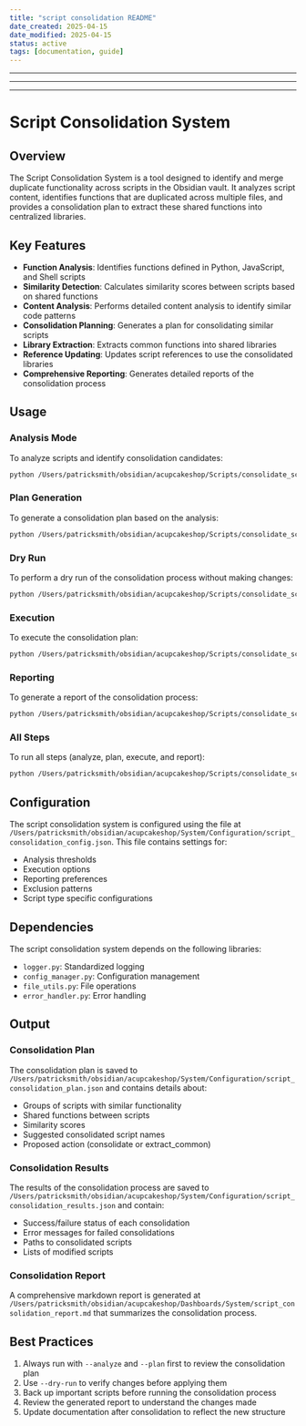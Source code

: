 ```yaml
---
title: "script consolidation README"
date_created: 2025-04-15
date_modified: 2025-04-15
status: active
tags: [documentation, guide]
---
```


---

---

---

# Script Consolidation System

## Overview

The Script Consolidation System is a tool designed to identify and merge duplicate functionality across scripts in the Obsidian vault. It analyzes script content, identifies functions that are duplicated across multiple files, and provides a consolidation plan to extract these shared functions into centralized libraries.

## Key Features

- **Function Analysis**: Identifies functions defined in Python, JavaScript, and Shell scripts
- **Similarity Detection**: Calculates similarity scores between scripts based on shared functions
- **Content Analysis**: Performs detailed content analysis to identify similar code patterns
- **Consolidation Planning**: Generates a plan for consolidating similar scripts
- **Library Extraction**: Extracts common functions into shared libraries
- **Reference Updating**: Updates script references to use the consolidated libraries
- **Comprehensive Reporting**: Generates detailed reports of the consolidation process

## Usage

### Analysis Mode

To analyze scripts and identify consolidation candidates:

```bash
python /Users/patricksmith/obsidian/acupcakeshop/Scripts/consolidate_scripts.py --analyze
```

### Plan Generation

To generate a consolidation plan based on the analysis:

```bash
python /Users/patricksmith/obsidian/acupcakeshop/Scripts/consolidate_scripts.py --plan
```

### Dry Run

To perform a dry run of the consolidation process without making changes:

```bash
python /Users/patricksmith/obsidian/acupcakeshop/Scripts/consolidate_scripts.py --execute --dry-run
```

### Execution

To execute the consolidation plan:

```bash
python /Users/patricksmith/obsidian/acupcakeshop/Scripts/consolidate_scripts.py --execute
```

### Reporting

To generate a report of the consolidation process:

```bash
python /Users/patricksmith/obsidian/acupcakeshop/Scripts/consolidate_scripts.py --report
```

### All Steps

To run all steps (analyze, plan, execute, and report):

```bash
python /Users/patricksmith/obsidian/acupcakeshop/Scripts/consolidate_scripts.py --all
```

## Configuration

The script consolidation system is configured using the file at `/Users/patricksmith/obsidian/acupcakeshop/System/Configuration/script_consolidation_config.json`. This file contains settings for:

- Analysis thresholds
- Execution options
- Reporting preferences
- Exclusion patterns
- Script type specific configurations

## Dependencies

The script consolidation system depends on the following libraries:

- `logger.py`: Standardized logging
- `config_manager.py`: Configuration management
- `file_utils.py`: File operations
- `error_handler.py`: Error handling

## Output

### Consolidation Plan

The consolidation plan is saved to `/Users/patricksmith/obsidian/acupcakeshop/System/Configuration/script_consolidation_plan.json` and contains details about:

- Groups of scripts with similar functionality
- Shared functions between scripts
- Similarity scores
- Suggested consolidated script names
- Proposed action (consolidate or extract_common)

### Consolidation Results

The results of the consolidation process are saved to `/Users/patricksmith/obsidian/acupcakeshop/System/Configuration/script_consolidation_results.json` and contain:

- Success/failure status of each consolidation
- Error messages for failed consolidations
- Paths to consolidated scripts
- Lists of modified scripts

### Consolidation Report

A comprehensive markdown report is generated at `/Users/patricksmith/obsidian/acupcakeshop/Dashboards/System/script_consolidation_report.md` that summarizes the consolidation process.

## Best Practices

1. Always run with `--analyze` and `--plan` first to review the consolidation plan
2. Use `--dry-run` to verify changes before applying them
3. Back up important scripts before running the consolidation process
4. Review the generated report to understand the changes made
5. Update documentation after consolidation to reflect the new structure

